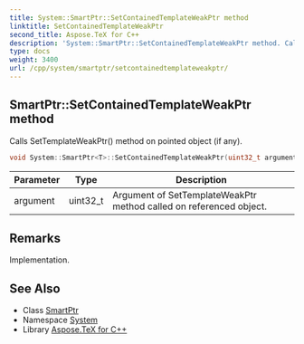```yaml
---
title: System::SmartPtr::SetContainedTemplateWeakPtr method
linktitle: SetContainedTemplateWeakPtr
second_title: Aspose.TeX for C++
description: 'System::SmartPtr::SetContainedTemplateWeakPtr method. Calls SetTemplateWeakPtr() method on pointed object (if any) in C++.'
type: docs
weight: 3400
url: /cpp/system/smartptr/setcontainedtemplateweakptr/
---
```

## SmartPtr::SetContainedTemplateWeakPtr method


Calls SetTemplateWeakPtr() method on pointed object (if any).

```cpp
void System::SmartPtr<T>::SetContainedTemplateWeakPtr(uint32_t argument) const
```


| Parameter | Type | Description |
| --- | --- | --- |
| argument | uint32_t | Argument of SetTemplateWeakPtr method called on referenced object. |
## Remarks


Implementation.

## See Also

* Class [SmartPtr](../)
* Namespace [System](../../)
* Library [Aspose.TeX for C++](../../../)
